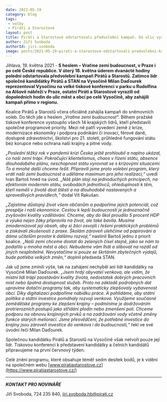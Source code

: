 ```yaml
---
date: 2021-05-19
category: blog
tags:
 - volby
 - Piráti a Starostové
layout: post
title: Piráti a Starostové odstartovali předvolební kampaň. Do ulic vyrazila i Vysočina
author: Jiří Svoboda
authorId: jiri.svoboda
image: posts/2021-05-19-pirati-a-starostove-odstartovali-predvolebni-kampan.jpg
---
```


Jihlava, 19. května 2021 - **S heslem – Vraťme zemi budoucnost, v Praze i po celé České republice. V úterý 18. května úderem dvanácté hodiny polední odstartovala předvolební kampaň Pirátů a Starostů. Zatímco lídr společné kandidátky Pirátů a STAN na Vysočině Milan Daďourek reprezentoval Vysočinu na velké tiskové konferenci v parku u Rudolfina na Alšově nábřeží v Praze, ostatní Piráti a Starostové vyrazili od dopoledních hodin do ulic měst a obcí po celé Vysočině, aby zahájili kampaň přímo v regionu.**

Koalice Pirátů a Starostů včera oficiálně zahájila kampaň do sněmovních voleb. Do těch jde s heslem *„Vraťme zemi budoucnost“*. Během pražské tiskové konference vystoupilo všech 14 krajských lídrů, kteří představili společné programové priority. Mezi ně patří vyvedení země z krize, modernizace ekonomiky i podpora podnikání či inovací, férové daně, dostupné zdravotnictví, školství pro 21. století, průhledné fungování státu bez korupce nebo ochrana naší krajiny a pitné vody.

*„Poslední těžký rok v pandemii krizi Česka ještě prohloubil a naplno ukázal, co naši zemi trápí. Pokračující klientelismus, chaos v řízení státu, absence dlouhodobého plánu, neschopnost státu vyrovnat se s krizovými situacemi. To a mnohé další chceme řešit. Připravili jsme proto volební program, který vrátí naši zemi budoucnost a uděláme maximum pro jeho realizaci,“* uvedl Ivan Bartoš hned na úvod. *„Náš plán stojí na jednoduchých principech, na efektivním moderním státu, svobodách jednotlivců, ohleduplnosti k těm, kteří neměli v životě dost štěstí a na dlouhodobě nastavených a spravedlivých pravidlech,“* dodal Vít Rakušan. 

*„Zajistíme důstojný život všem občanům a podpoříme jejich potenciál, což prospěje i naší ekonomice. Cestou k lepší budoucnosti je jednoznačně zvyšování kvality vzdělávání. Chceme, aby do škol proudilo 5 procent HDP a výuka nejen žáky připravila na život, ale také bavila. Musíme zmodernizovat její obsah, aby si žáci osvojili i řešení praktických problémů a získávali zkušenosti z praxe. Školám zároveň ulehčíme od papírování a dáme učitelům prostor k dalšímu rozvoji,“* nastínil Bartoš jednu z priorit koalice. *„Naši zemi chceme dostat do zelených čísel stejně, jako se nám to podařilo u mnoha měst a obcí. Nebudeme vám lhát a slibovat na rozdíl od jiných nesplnitelné. Nevystačíme si pouze se škrtáním zbytečných výdajů, bude potřeba velkých změn,“* doplnil předseda STAN.

Jak už jsme zmínili výše, tak na zahájení nechyběl ani lídr kandidátky na Vysočině Milan Daďourek. *„Jsem hrdý obyvatel venkova, ale vidím, že místní lidi trápí zaostávání kvality života, nedostatek dobrých pracovních míst nebo špatná dostupnost služeb. Proto na základě podrobných dat upravíme dotační programy tak, aby systematicky zlepšovaly vybavenost obcí. Díky digitalizaci podpoříme nabídku práce. A pohlídáme, aby státní politika a státní investice pomáhaly rozvoji venkova. Využijeme současné zemědělské programy ke zlepšení krajiny – podmíníme je dodržováním protrierozních postupů jako střídání plodin nebo zmenšení polí. Chceme podporu na obnovu krajinných prvků a na zadržování vody včetně změny funkce starých meliorací. Jsme přesvědčení, že potřebné investice do krajiny jsou zároveň investice do venkova i do budoucnosti,“* řekl ve své úvodní řeči Milan Daďourek.

Společnou kandidátku Pirátů a Starostů na Vysočině však netvoří pouze její lídr. Tiskovou konferenci k představení kandidátky a čelních kandidátů připravujeme na první červnový týden.

Celé znění programu, které obsahuje téměř sedm desítek bodů, je k vidění na společném webu [www.piratiastarostove.cz](https://www.piratiastarostove.cz/)

---

***KONTAKT PRO NOVINÁŘE*** 

Jiří Svoboda, 724 235 840, <jiri.svoboda.hb@pirati.cz>
